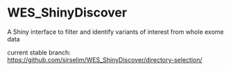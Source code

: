 # WES_ShinyDiscover
A Shiny interface to filter and identify variants of interest from whole exome data

current stable branch: https://github.com/sirselim/WES_ShinyDiscover/directory-selection/
